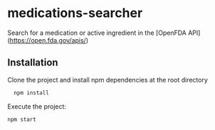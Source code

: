 
# medications-searcher
Search for a medication or active ingredient in the [OpenFDA API] (https://open.fda.gov/apis/)

## Installation

Clone the project and install npm dependencies at the root directory

```bash
  npm install
```
Execute the project:
```
npm start
